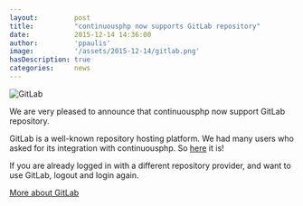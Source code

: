 ```yaml
---
layout:         post
title:          "continuousphp now supports GitLab repository"
date:           2015-12-14 14:36:00
author:         'ppaulis'
image:          '/assets/2015-12-14/gitlab.png'
hasDescription: true
categories:     news
---
```


![GitLab](/assets/2015-12-14/gitlab.png)

We are very pleased to announce that continuousphp now support GitLab repository. 

<!--more-->

GitLab is a well-known repository hosting platform. We had many users who asked for its integration with continuousphp. So [here](https://app.continuousphp.com) it is! 

If you are already logged in with a different repository provider, and want to use GitLab, logout and login again. 

[More about GitLab](https://about.gitlab.com/)
